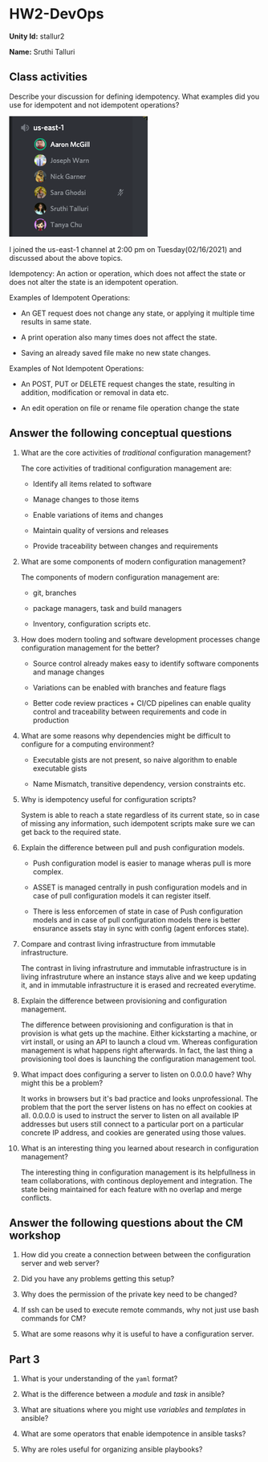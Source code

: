 # HW2-DevOps

**Unity Id:** stallur2

**Name:** Sruthi Talluri 

## Class activities

Describe your discussion for defining idempotency.  What examples did you use for idempotent and not idempotent operations?

<img src="resource_imgs/Discussion.png">

I joined the us-east-1 channel at 2:00 pm on Tuesday(02/16/2021) and discussed about the above topics. 

Idempotency: 
An action or operation, which does not affect the state or does not alter the state is an idempotent operation. 

Examples of Idempotent Operations: 

* An GET request does not change any state, or applying it multiple time results in same state. 

* A print operation also many times does not affect the state. 

* Saving an already saved file make no new state changes. 

Examples of Not Idempotent Operations: 

* An POST, PUT or DELETE request changes the state, resulting in addition, modification or removal in data etc. 

* An edit operation on file or rename file operation change the state

## Answer the following conceptual questions 

1. What are the core activities of *traditional* configuration management?

    The core activities of traditional configuration management are: 

    * Identify all items related to software

    * Manage changes to those items

    * Enable variations of items and changes 

    * Maintain quality of versions and releases 

    * Provide traceability between changes and requirements 

2. What are some components of modern configuration management?

    The components of modern configuration management are: 

    * git, branches

    * package managers, task and build managers 

    * Inventory, configuration scripts  etc. 


3. How does modern tooling and software development processes change configuration management for the better?
    
    * Source control already makes easy to identify software components and manage changes 

    * Variations can be enabled with branches and feature flags 

    * Better code review practices + CI/CD pipelines can enable quality control and traceability between requirements and code in production 

4. What are some reasons why dependencies might be difficult to configure for a computing environment?

    * Executable gists are not present, so naive algorithm to enable executable gists 

    * Name Mismatch, transitive dependency, version constraints etc. 

5. Why is idempotency useful for configuration scripts?

    System is able to reach a state regardless of its current state, so in case of missing any information, such idempotent scripts make sure we can get back to the required state. 
     
6. Explain the difference between pull and push configuration models.

    * Push configuration model is easier to manage wheras pull is more complex. 

    * ASSET is managed centrally in push configuration models and in case of pull configuration models it can register itself. 

    * There is less enforcemen of state in case of Push configuration models and in case of pull configuration models there is better ensurance assets stay in sync with config (agent enforces state).

7. Compare and contrast living infrastructure from immutable infrastructure.

    The contrast in living infrastruture and immutable infrastructure is in living infrastruture where an instance stays alive and we keep updating it, and in immutable infrastructure it is erased and recreated everytime. 

8. Explain the difference between provisioning and configuration management.

    The difference between provisioning and configuration is that in provision is what gets up the machine. Either kickstarting a machine, or virt install, or using an API to launch a cloud vm.
    Whereas configuration management is what happens right afterwards. In fact, the last thing a provisioning tool does is launching the configuration management tool.

9. What impact does configuring a server to listen on 0.0.0.0 have? Why might this be a problem?

    It works in browsers but it's bad practice and looks unprofessional. 
    The problem that the port the server listens on has no effect on cookies at all. 0.0.0.0 is used to instruct the server to listen on all available IP addresses but users still connect to a particular port on a particular concrete IP address, and cookies are generated using those values.

10. What is an interesting thing you learned about research in configuration management?

    The interesting thing in configuration management is its helpfullness in team collaborations, with continous deployement and integration. The state being maintained for each feature with no overlap and merge conflicts. 

## Answer the following questions about the CM workshop 

1. How did you create a connection between between the configuration server and web server?

2. Did you have any problems getting this setup?

3. Why does the permission of the private key need to be changed?

4. If ssh can be used to execute remote commands, why not just use bash commands for CM?

5. What are some reasons why it is useful to have a configuration server.


## Part 3

1. What is your understanding of the `yaml` format?

2. What is the difference between a *module* and *task* in ansible?

3. What are situations where you might use *variables* and *templates* in ansible?

4. What are some operators that enable idempotence in ansible tasks?

5. Why are roles useful for organizing ansible playbooks?